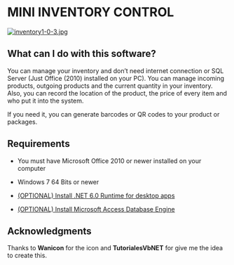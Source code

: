 # MINI INVENTORY CONTROL


[![inventory1-0-3.jpg](https://i.postimg.cc/SNTybYsn/inventory1-0-3.jpg)](https://postimg.cc/zVhmnBTN)

## What can I do with this software?
You can manage your inventory and don’t need internet connection or SQL Server (Just Office (2010) installed on your PC). You can manage incoming products, outgoing products and the current quantity in your inventory. Also, you can record the location of the product, the price of every item and who put it into the system.

If you need it, you can generate barcodes or QR codes to your product or packages.


## Requirements
- You must have Microsoft Office 2010 or newer installed on your computer

- Windows 7 64 Bits or newer

- [(OPTIONAL) Install .NET 6.0 Runtime for desktop apps](https://dotnet.microsoft.com/en-us/download/dotnet/6.0/runtime "Download .Net 6.0 Runtime for desktop apps!")

- [(OPTIONAL) Install Microsoft Access Database Engine](https://www.microsoft.com/en-us/download/details.aspx?id=13255 "Download Microsoft Access Database Engine")

## Acknowledgments
Thanks to **Wanicon** for the icon and **TutorialesVbNET** for give me the idea to create this.
